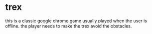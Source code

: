# trex
this is a classic google chrome game usually played when the user is offline. the player needs to make the trex avoid the obstacles.
